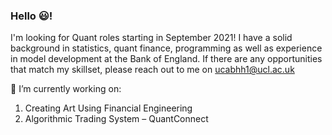 ### Hello 😃!

I'm looking for Quant roles starting in September 2021! 
I have a solid background in statistics, quant finance, programming as well as experience in model development at the Bank of England.
If there are any opportunities that match my skillset, please reach out to me on ucabhh1@ucl.ac.uk



🔭 I’m currently working on:
1) Creating Art Using Financial Engineering
2) Algorithmic Trading System – QuantConnect

 
